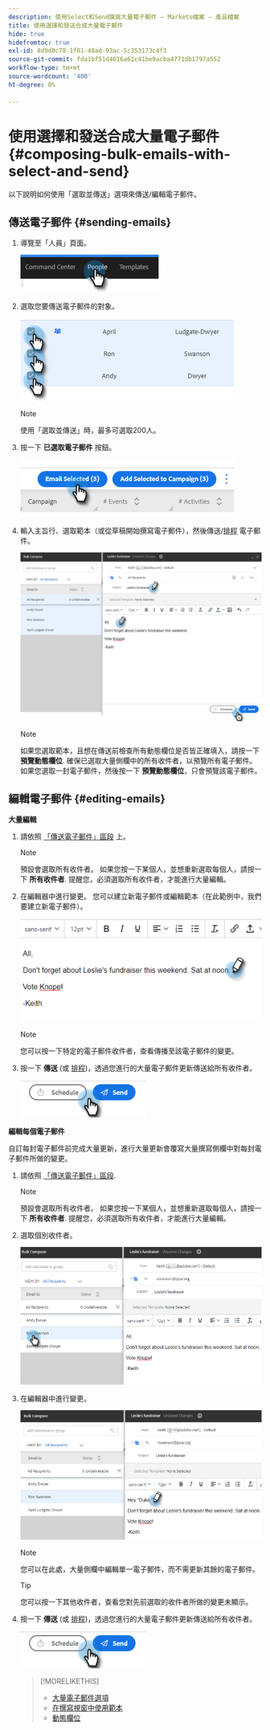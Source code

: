 ```yaml
---
description: 使用Select和Send撰寫大量電子郵件 — Marketo檔案 — 產品檔案
title: 使用選擇和發送合成大量電子郵件
hide: true
hidefromtoc: true
exl-id: 8d9d0c78-1f01-48ad-93ac-5c353173c4f3
source-git-commit: fda1bf51d4016a61c41be9acba4771db1797a552
workflow-type: tm+mt
source-wordcount: '400'
ht-degree: 0%

---
```


# 使用選擇和發送合成大量電子郵件 {#composing-bulk-emails-with-select-and-send}

以下說明如何使用「選取並傳送」選項來傳送/編輯電子郵件。

## 傳送電子郵件 {#sending-emails}

1. 導覽至「人員」頁面。

   ![](assets/composing-bulk-emails-with-select-and-send-1.png)

1. 選取您要傳送電子郵件的對象。

   ![](assets/composing-bulk-emails-with-select-and-send-2.png)

   >[!NOTE]
   >
   >使用「選取並傳送」時，最多可選取200人。

1. 按一下 **已選取電子郵件** 按鈕。

   ![](assets/composing-bulk-emails-with-select-and-send-3.png)

1. 輸入主旨行、選取範本（或從草稿開始撰寫電子郵件），然後傳送/[排程](/help/marketo/product-docs/marketo-sales-connect/email/using-the-compose-window/scheduling-an-email.md) 電子郵件。

   ![](assets/composing-bulk-emails-with-select-and-send-4.png)

   >[!NOTE]
   >
   >如果您選取範本，且想在傳送前檢查所有動態欄位是否皆正確填入，請按一下 **預覽動態欄位**. 確保已選取大量側欄中的所有收件者，以預覽所有電子郵件。 如果您選取一封電子郵件，然後按一下 **預覽動態欄位**，只會預覽該電子郵件。

## 編輯電子郵件 {#editing-emails}

**大量編輯**

1. 請依照 [「傳送電子郵件」區段](#sending-emails) 上。

   >[!NOTE]
   >
   >預設會選取所有收件者。 如果您按一下某個人，並想重新選取每個人，請按一下 **所有收件者**. 提醒您，必須選取所有收件者，才能進行大量編輯。

1. 在編輯器中進行變更。 您可以建立新電子郵件或編輯範本（在此範例中，我們要建立新電子郵件）。

   ![](assets/composing-bulk-emails-with-select-and-send-5.png)

   >[!NOTE]
   >
   >您可以按一下特定的電子郵件收件者，查看傳播至該電子郵件的變更。

1. 按一下 **傳送** (或 [排程](/help/marketo/product-docs/marketo-sales-connect/email/using-the-compose-window/scheduling-an-email.md))，透過您進行的大量電子郵件更新傳送給所有收件者。

   ![](assets/composing-bulk-emails-with-select-and-send-6.png)

**編輯每個電子郵件**

自訂每封電子郵件前完成大量更新，進行大量更新會覆寫大量撰寫側欄中對每封電子郵件所做的變更。

1. 請依照 [「傳送電子郵件」區段](#sending-emails).

   >[!NOTE]
   >
   >預設會選取所有收件者。 如果您按一下某個人，並想重新選取每個人，請按一下 **所有收件者**. 提醒您，必須選取所有收件者，才能進行大量編輯。

1. 選取個別收件者。

   ![](assets/composing-bulk-emails-with-select-and-send-7.png)

1. 在編輯器中進行變更。

   ![](assets/composing-bulk-emails-with-select-and-send-8.png)

   >[!NOTE]
   >
   >您可以在此處，大量側欄中編輯單一電子郵件，而不需更新其餘的電子郵件。

   >[!TIP]
   >
   >您可以按一下其他收件者，查看您對先前選取的收件者所做的變更未顯示。

1. 按一下 **傳送** (或 [排程](/help/marketo/product-docs/marketo-sales-connect/email/using-the-compose-window/scheduling-an-email.md))，透過您進行的大量電子郵件更新傳送給所有收件者。

   ![](assets/composing-bulk-emails-with-select-and-send-9.png)

   >[!MORELIKETHIS]
   >
   >* [大量電子郵件選項](/help/marketo/product-docs/marketo-sales-insight/actions/email/using-the-compose-window/bulk-emailing-options.md)
   >* [在撰寫視窗中使用範本](/help/marketo/product-docs/marketo-sales-connect/email/using-the-compose-window/using-a-template-in-the-compose-window.md)
   >* [動態欄位](/help/marketo/product-docs/marketo-sales-connect/templates/dynamic-fields/how-to-insert-dynamic-fields.md)

